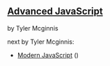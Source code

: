 ## [Advanced JavaScript](https://coursehunter.net/course/advanced-javascript)
  
by Tyler Mcginnis

next by Tyler Mcginnis:

- [Modern JavaScript](https://coursehunter.net/course/sovremennyy-javascript-tyler-mcginnis) ()
